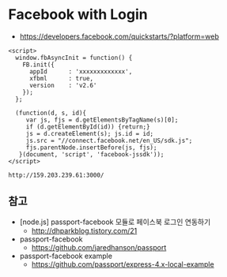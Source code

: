 # Facebook with Login
- https://developers.facebook.com/quickstarts/?platform=web

```
<script>
  window.fbAsyncInit = function() {
    FB.init({
      appId      : 'xxxxxxxxxxxxx',
      xfbml      : true,
      version    : 'v2.6'
    });
  };

  (function(d, s, id){
     var js, fjs = d.getElementsByTagName(s)[0];
     if (d.getElementById(id)) {return;}
     js = d.createElement(s); js.id = id;
     js.src = "//connect.facebook.net/en_US/sdk.js";
     fjs.parentNode.insertBefore(js, fjs);
   }(document, 'script', 'facebook-jssdk'));
</script>
```

```
http://159.203.239.61:3000/
```


## 참고
- [node.js] passport-facebook 모듈로 페이스북 로그인 연동하기
  - http://dhparkblog.tistory.com/21
- passport-facebook
  - https://github.com/jaredhanson/passport
- passport-facebook example
  - https://github.com/passport/express-4.x-local-example